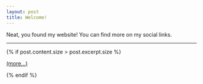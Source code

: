 ```yaml
---
layout: post
title: Welcome!
---
```


Neat, you found my website! You can find more on my social links. 

---

{% if post.content.size > post.excerpt.size %}
<p><a href="{{ post.url }}">(more...)</a></p>
{% endif %}

